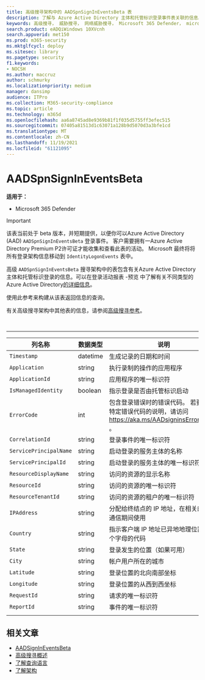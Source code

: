 ```yaml
---
title: 高级搜寻架构中的 AADSpnSignInEventsBeta 表
description: 了解与 Azure Active Directory 主体和托管标识登录事件表关联的信息。
keywords: 高级搜寻， 威胁搜寻， 网络威胁搜寻， Microsoft 365 Defender， microsoft 365， m365， 搜索， 查询， 遥测， 架构参考， kusto， 表格， 列， 数据类型， 说明， AlertInfo， 警报， 实体， 证据， 文件， IP 地址， 设备， 计算机， 用户， 帐户， 标识， AAD
search.product: eADQiWindows 10XVcnh
search.appverid: met150
ms.prod: m365-security
ms.mktglfcycl: deploy
ms.sitesec: library
ms.pagetype: security
f1.keywords:
- NOCSH
ms.author: maccruz
author: schmurky
ms.localizationpriority: medium
manager: dansimp
audience: ITPro
ms.collection: M365-security-compliance
ms.topic: article
ms.technology: m365d
ms.openlocfilehash: aa6a8745ad8e9369b81f1f035d5755ff3efec515
ms.sourcegitcommit: 07405a81513d1c63071a128b9d5070d3a3bfe1cd
ms.translationtype: MT
ms.contentlocale: zh-CN
ms.lasthandoff: 11/19/2021
ms.locfileid: "61121095"
---
```

# <a name="aadspnsignineventsbeta"></a>AADSpnSignInEventsBeta

**适用于：**
- Microsoft 365 Defender

> [!IMPORTANT]
> 该表当前处于 beta 版本，并短期提供，以便你可以Azure Active Directory (AAD) `AADSpnSignInEventsBeta` 登录事件。 客户需要拥有一Azure Active Directory Premium P2许可证才能收集和查看此表的活动。 Microsoft 最终将将所有登录架构信息移动到 `IdentityLogonEvents` 表中。

高级 `AADSpnSignInEventsBeta` 搜寻架构中的表包含有关Azure Active Directory主体和托管标识登录的信息。可以在登录活动报表 -预览 中了解有关不同类型的Azure Active Directory[的详细信息](/azure/active-directory/reports-monitoring/concept-all-sign-ins)。

使用此参考来构建从该表返回信息的查询。

有关高级搜寻架构中其他表的信息，请参阅[高级搜寻参考](/windows/security/threat-protection/microsoft-defender-atp/advanced-hunting-reference)。

<br>

****

|列名称|数据类型|说明|
|---|---|---|
|`Timestamp`|datetime|生成记录的日期和时间|
|`Application`|string|执行录制的操作的应用程序|
|`ApplicationId`|string|应用程序的唯一标识符|
|`IsManagedIdentity`|boolean|指示登录是否由托管标识启动|
|`ErrorCode`|int|包含登录错误时的错误代码。 若要查找特定错误代码的说明，请访问 <https://aka.ms/AADsigninsErrorCodes> 。|
|`CorrelationId`|string|登录事件的唯一标识符|
|`ServicePrincipalName`|string|启动登录的服务主体的名称|
|`ServicePrincipalId`|string|启动登录的服务主体的唯一标识符|
|`ResourceDisplayName`|string|访问的资源的显示名称|
|`ResourceId`|string|访问的资源的唯一标识符|
|`ResourceTenantId`|string|访问的资源的租户的唯一标识符|
|`IPAddress`|string|分配给终结点的 IP 地址，在相关的网络通信期间使用|
|`Country`|string|指示客户端 IP 地址已异地地理位置的两个字母的代码|
|`State`|string|登录发生的位置（如果可用）|
|`City`|string|帐户用户所在的城市|
|`Latitude`|string|登录位置的北向南部坐标|
|`Longitude`|string|登录位置的从西到西坐标|
|`RequestId`|string|请求的唯一标识符|
|`ReportId`|string|事件的唯一标识符|
||||

## <a name="related-articles"></a>相关文章

- [AADSignInEventsBeta](./advanced-hunting-aadsignineventsbeta-table.md)
- [高级搜寻概述](/windows/security/threat-protection/microsoft-defender-atp/advanced-hunting-overview)
- [了解查询语言](/windows/security/threat-protection/microsoft-defender-atp/advanced-hunting-query-language)
- [了解架构](/windows/security/threat-protection/microsoft-defender-atp/advanced-hunting-schema-reference)
